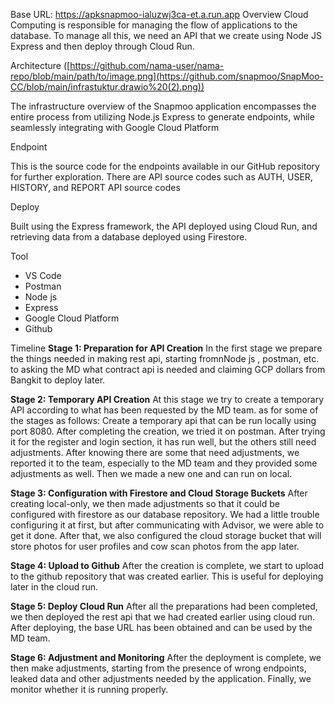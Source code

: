 Base URL: https://apksnapmoo-ialuzwj3ca-et.a.run.app
Overview
Cloud Computing is responsible for managing the flow of applications to the database. To manage all this, we need an API that we create using Node JS Express and then deploy through Cloud Run.

Architecture
([https://github.com/nama-user/nama-repo/blob/main/path/to/image.png](https://github.com/snapmoo/SnapMoo-CC/blob/main/infrastuktur.drawio%20(2).png))


The infrastructure overview of the Snapmoo application encompasses the entire process from utilizing Node.js Express to generate endpoints, while seamlessly integrating with Google Cloud Platform

Endpoint


This is the source code for the endpoints available in our GitHub repository for further exploration. There are API source codes such as AUTH, USER, HISTORY, and REPORT API source codes

Deploy 


Built using the Express framework, the API deployed using Cloud Run, and retrieving data from a database deployed using Firestore.

Tool
- VS Code
- Postman
- Node js
- Express
- Google Cloud Platform
- Github

Timeline
**Stage 1: Preparation for API Creation**
In the first stage we prepare the things needed in making rest api, starting fromnNode js , postman, etc. to asking the MD what contract api is needed and claiming GCP dollars from Bangkit to deploy later. 

**Stage 2: Temporary API Creation**
At this stage we try to create a temporary API according to what has been requested by the MD team. as for some of the stages as follows:
Create a temporary api that can be run locally using port 8080.
After completing the creation, we tried it on postman. After trying it for the register and login section, it has run well, but the others still need adjustments.
After knowing there are some that need adjustments, we reported it to the team, especially to the MD team and they provided some adjustments as well.
Then we made a new one and can run on local.

**Stage 3: Configuration with Firestore and Cloud Storage Buckets**
After creating local-only, we then made adjustments so that it could be configured with firestore as our database repository. We had a little trouble configuring it at first, but after communicating with Advisor, we were able to get it done. After that, we also configured the cloud storage bucket that will store photos for user profiles and cow scan photos from the app later.

**Stage 4: Upload to Github**
After the creation is complete, we start to upload to the github repository that was created earlier. This is useful for deploying later in the cloud run.

**Stage 5: Deploy Cloud Run**
After all the preparations had been completed, we then deployed the rest api that we had created earlier using cloud run. After deploying, the base URL has been obtained and can be used by the MD team.

**Stage 6: Adjustment and Monitoring**
After the deployment is complete, we then make adjustments, starting from the presence of wrong endpoints, leaked data and other adjustments needed by the application. Finally, we monitor whether it is running properly.
